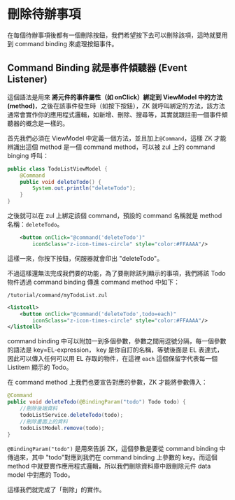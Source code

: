 # 刪除待辦事項
在每個待辦事項後都有一個刪除按鈕，我們希望按下去可以刪除該項，這時就要用到 command binding 來處理按鈕事件。


## Command Binding 就是事件傾聽器 (Event Listener)
這個語法是用來 **將元件的事件屬性（如 onClick）綁定到 ViewModel 中的方法 (method)**，之後在該事件發生時（如按下按鈕），ZK 就呼叫綁定的方法，該方法通常會實作你的應用程式邏輯，如新增、刪除、搜尋等，其實就跟註冊一個事件傾聽器的概念是一樣的。

首先我們必須在 ViewModel 中定義一個方法，並且加上`@Command`，這樣 ZK 才能辨識出這個 method 是一個 command method，可以被 zul 上的 command binging 呼叫：

```java
public class TodoListViewModel {
    @Command
    public void deleteTodo() {
        System.out.println("deleteTodo");
    }
}
```

之後就可以在 zul 上綁定該個 command，預設的 command 名稱就是 method 名稱：`deleteTodo`。

```xml
    <button onClick="@command('deleteTodo')"
        iconSclass="z-icon-times-circle" style="color:#FFAAAA"/>
```
這樣一來，你按下按鈕，伺服器就會印出 "deleteTodo"。

不過這樣還無法完成我們要的功能，為了要刪除該列顯示的事項，我們將該 Todo 物件透過 command binding 傳進 command method 中如下：

`/tutorial/command/myTodoList.zul`
```xml
<listcell>
    <button onClick="@command('deleteTodo',todo=each)"
        iconSclass="z-icon-times-circle" style="color:#FFAAAA"/>
</listcell>
```
command binding 中可以附加一到多個參數，參數之間用逗號分隔，每一個參數的語法是 key=EL-expression， key 是你自訂的名稱，等號後面是 EL 表達式，因此可以傳入任何可以用 EL 存取的物件，在這裡 `each` 這個保留字代表每一個 Listitem 顯示的 Todo。

在 command method 上我們也要宣告對應的參數，ZK 才能將參數傳入：

```java
@Command
public void deleteTodo(@BindingParam("todo") Todo todo) {
    //刪除後端資料
    todoListService.deleteTodo(todo);
    //刪除畫面上的資料
    todoListModel.remove(todo);
}
```
`@BindingParam("todo")` 是用來告訴 ZK，這個參數是要從 command binding 中傳過來，其中 "todo"對應到我們在 command binding 上參數的 key。而這個 method 中就要實作應用程式邏輯，所以我們刪除資料庫中跟刪除元件 data model 中對應的 Todo。

這樣我們就完成了「刪除」的實作。
